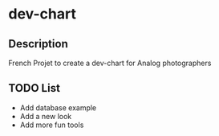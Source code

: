 # dev-chart

## Description

French Projet to create a dev-chart for Analog photographers


## TODO List
- Add database example
- Add a new look
- Add more fun tools
